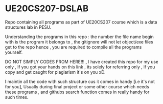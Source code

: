 # UE20CS207-DSLAB
Repo containing all programs as part of UE20CS207 course which is a data structures lab in PESU.

Understanding the programs in this repo : the number the file name begin with is the program it belongs to , the gitignore will not let object/exe files get to the repo hence , you are required to compile all the programs yourself.

DO NOT SIMPLY CODES FROM HERE!!! , I have created this repo for my use only , If you got your hands on this link , its solely for referring only , If you copy and 
get caught for plagiarism it's on you xD.

I maintin all the code with such structure cus it comes in handy [i.e it's not for you], Usually during final project or some other course which needs these 
programs , and githubs search function comes in really handy for such times.
